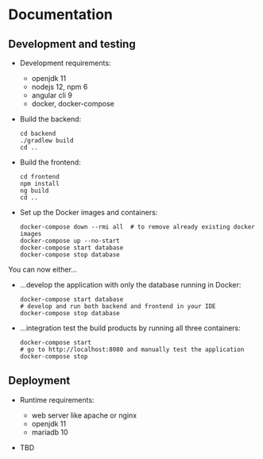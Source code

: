 # Documentation

## Development and testing

* Development requirements:
  * openjdk 11
  * nodejs 12, npm 6
  * angular cli 9
  * docker, docker-compose

* Build the backend:

      cd backend
      ./gradlew build
      cd ..

* Build the frontend:

      cd frontend
      npm install
      ng build
      cd ..

* Set up the Docker images and containers:

      docker-compose down --rmi all  # to remove already existing docker images
      docker-compose up --no-start
      docker-compose start database
      docker-compose stop database

You can now either...

* ...develop the application with only the database running in Docker:

      docker-compose start database
      # develop and run both backend and frontend in your IDE
      docker-compose stop database

* ...integration test the build products by running all three containers:

      docker-compose start
      # go to http://localhost:8080 and manually test the application
      docker-compose stop

## Deployment

* Runtime requirements:
  * web server like apache or nginx
  * openjdk 11
  * mariadb 10

* TBD

